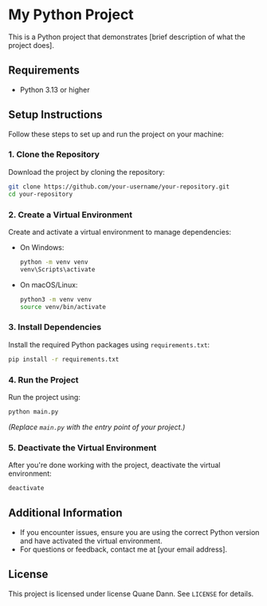 # My Python Project

This is a Python project that demonstrates [brief description of what the project does].

## Requirements
- Python 3.13 or higher

## Setup Instructions

Follow these steps to set up and run the project on your machine:

### 1. Clone the Repository
Download the project by cloning the repository:
```bash
git clone https://github.com/your-username/your-repository.git
cd your-repository
```

### 2. Create a Virtual Environment
Create and activate a virtual environment to manage dependencies:
- On Windows:
  ```bash
  python -m venv venv
  venv\Scripts\activate
  ```
- On macOS/Linux:
  ```bash
  python3 -m venv venv
  source venv/bin/activate
  ```

### 3. Install Dependencies
Install the required Python packages using `requirements.txt`:
```bash
pip install -r requirements.txt
```

### 4. Run the Project
Run the project using:
```bash
python main.py
```
*(Replace `main.py` with the entry point of your project.)*

### 5. Deactivate the Virtual Environment
After you're done working with the project, deactivate the virtual environment:
```bash
deactivate
```

## Additional Information
- If you encounter issues, ensure you are using the correct Python version and have activated the virtual environment.
- For questions or feedback, contact me at [your email address].

## License
This project is licensed under license Quane Dann. See `LICENSE` for details.


